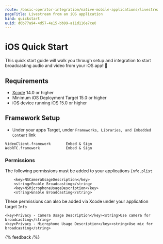```yaml
---
route: /basic-operator-integration/native-mobile-applications/livestream-from-an-ios-application
pageTitle: Livestream from an iOS application
kind: quickstart
uuid: d0b77a94-4d57-4e15-bb99-a11d116e7ce0
---
```


# iOS Quick Start

This quick start guide will walk you through setup and integration to start broadcasting audio and video from your iOS app! 🍎

## Requirements

- [Xcode](https://developer.apple.com/xcode/) 14.0 or higher
- Minimum iOS Deployment Target 15.0 or higher
- iOS device running iOS 15.0 or higher

## Framework Setup

- Under your apps Target, under `Frameworks, Libraries, and Embedded Content` link
```
VideoClient.framework		Embed & Sign
WebRTC.framework			Embed & Sign
```

### Permissions
The following permissions must be added to your applications `Info.plist`
```plist
	<key>NSCameraUsageDescription</key>
	<string>Enable Broadcasting</string>
	<key>NSMicrophoneUsageDescription</key>
	<string>Enable Broadcasting</string>
```

These permissions can also be added via Xcode under your application target `Info`
```plist
<key>Privacy - Camera Usage Description</key><string>Use camera for broadcasting</string>
<key>Privacy - Microphone Usage Description</key><string>Use mic for broadcasting</string>
```

{% feedback /%}